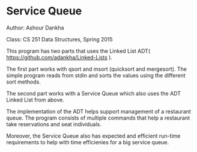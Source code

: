 # Service Queue
Author: Ashour Dankha

Class: CS 251 Data Structures, Spring 2015

This program has two parts that uses the Linked List ADT( https://github.com/adankha/Linked-Lists ).

The first part works with qsort and msort (quicksort and mergesort). The simple program reads from stdin and sorts the values using the different sort methods.

The second part works with a Service Queue which also uses the ADT Linked List from above.

The implementation of the ADT helps support management of a restaurant queue. The program consists of multiple commands that help a restaurant take reservations and seat individuals.

Moreover, the Service Queue also has expected and efficient run-time requirements to help with time efficienies for a big service queue.

